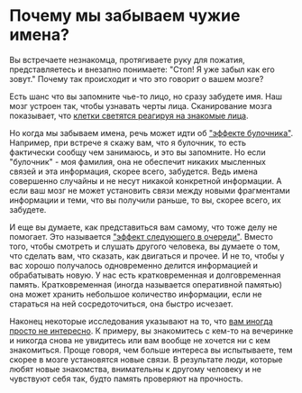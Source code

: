 <!-- https://www.youtube.com/watch?v=QvlwO4_KZ9k -->
<!-- https://www.youtube.com/watch?v=7ekN-TxPR0w -->

# Почему мы забываем чужие имена?

Вы встречаете незнакомца, протягиваете руку для пожатия, представляетесь и внезапно понимаете: "Стоп! Я уже забыл как его зовут." Почему так происходит и что это говорит о вашем мозге?

Есть шанс что вы запомните чье-то лицо, но сразу забудете имя. Наш мозг устроен так, чтобы узнавать черты лица. Сканирование мозга показывает, что [клетки светятся реагируя на знакомые лица](http://news.bbc.co.uk/1/hi/health/4086319.stm).

Но когда мы забываем имена, речь может идти об ["эффекте булочника"](http://io9.com/the-baker-baker-effect-explains-why-youre-awkward-at-pa-1671628340). Например, при встрече я скажу вам, что я булочник, то есть фактически сообщу чем занимаюсь, и это вы запомните. Но если "булочник" - моя фамилия, она не обеспечит никаких мысленных связей и эта информация, скорее всего, забудется. Ведь имена совершенно случайны и не несут никакой конкретной информации. А если ваш мозг не может установить связи между новыми фрагментами информации и теми, что вы получили раньше, то вы, скорее всего, их забудете.

И еще вы думаете, как представиться вам самому, что тоже делу не помогает. Это называется ["эффект следующего в очереди"](http://io9.gizmodo.com/the-psychological-effect-that-explains-why-you-suck-at-1550972798). Вместо того, чтобы смотреть и слушать другого человека, вы думаете о том, что сделать вам, что сказать, как двигаться и прочее. И не то, чтобы у вас хорошо получалось одновременно делится информацией и обрабатывать новую. У нас есть кратковременная и долговременная память. Кратковременная (иногда называется оперативной памятью) она может хранить небольшое количество информации, если не стараться на ней сосредоточиться, она быстро исчезает.

Наконец некоторые исследования указывают на то, что [вам иногда просто не интересно](https://www.sciencedaily.com/releases/2012/06/120620113027.htm). К примеру, вы знакомитесь с кем-то на вечеринке и никогда снова не увидитесь или вам вообще не хочется ни с кем знакомиться. Проще говоря, чем больше интереса вы испытываете, тем скорее в мозге установятся новые связи. В результате люди, которые любят новые знакомства, внимательны к другому человеку и не чувствуют себя так, будто память проверяют на прочность.
